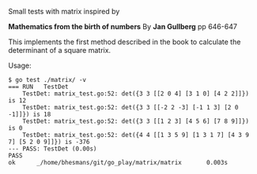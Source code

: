 Small tests with matrix inspired by

__Mathematics from the birth of numbers__ By __Jan Gullberg__ pp 646-647

This implements the first method described in the book to calculate the
determinant of a square matrix.

Usage:

```
$ go test ./matrix/ -v
=== RUN   TestDet
    TestDet: matrix_test.go:52: det({3 3 [[2 0 4] [3 1 0] [4 2 2]]}) is 12
    TestDet: matrix_test.go:52: det({3 3 [[-2 2 -3] [-1 1 3] [2 0 -1]]}) is 18
    TestDet: matrix_test.go:52: det({3 3 [[1 2 3] [4 5 6] [7 8 9]]}) is 0
    TestDet: matrix_test.go:52: det({4 4 [[1 3 5 9] [1 3 1 7] [4 3 9 7] [5 2 0 9]]}) is -376
--- PASS: TestDet (0.00s)
PASS
ok      _/home/bhesmans/git/go_play/matrix/matrix       0.003s
```
